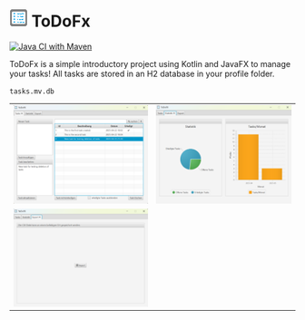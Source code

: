 # ![AppLogo](./src/main/resources/com/github/ursteiner/todofx/appIcon.png) ToDoFx


[![Java CI with Maven](https://github.com/ursteiner/ToDoFx/actions/workflows/maven.yml/badge.svg)](https://github.com/ursteiner/ToDoFx/actions/workflows/maven.yml)


ToDoFx is a simple introductory project using Kotlin and JavaFX to manage your tasks!
All tasks are stored in an H2 database in your profile folder.
```
tasks.mv.db
```

<table>
    <tr>
        <td><img alt="ScreenshotTasks" src="screenshots/Tasks.png"></td>
        <td><img alt="ScreenshotStatistic" src="screenshots/Statistic.png"></td>
    </tr>
    <tr>
        <td><img alt="ScreenshotExport" src="screenshots/Export.png"></td>
        <td>&nbsp;</td>
    </tr>
</table>




